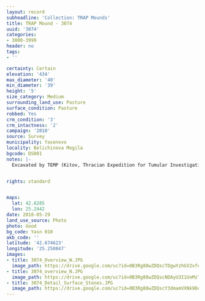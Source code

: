 ```yaml
---
layout: record
subheadline: 'Collection: TRAP Mounds'
title: TRAP Mound - 3074
uuid: '3074'
categories:
- 3000-3999
header: no
tags:
- ''

certainty: Certain
elevation: '434'
max_diameter: '40'
min_diameter: '39'
height: '5'
size_category: Medium
surrounding_land_use: Pasture
surface_condition: Pasture
robbed: Yes
crm_condition: '3'
crm_intactness: '2'
campaign: '2010'
source: Survey
municipality: Yasenovo
locality: Belichinova Mogila
bgcode: DS001
notes: |-
  Excavated by TEMP (Kitov, Thracian Expedition for Tumular Investigations) in 2006.


rights: standard


maps:
  lat: 42.6285
  lon: 25.2442
date: 2018-05-29
land_use_source: Photo
photo: Good
bg_code: Yasn 010
akb_code: ''
latitude: '42.674623'
longitude: '25.250847'
images:
- title: 3074_Overview_W.JPG
  image_path: https://drive.google.com/uc?id=0B3Rg88wZDQscTDgwYzhGV2xfeDA
- title: 3074_overview_N.JPG
  image_path: https://drive.google.com/uc?id=0B3Rg88wZDQscNDAyU3I1UnMzTUU
- title: 3074_Detail_Surface_Stones.JPG
  image_path: https://drive.google.com/uc?id=0B3Rg88wZDQscY3dmamVXNk9DelE
---
```

